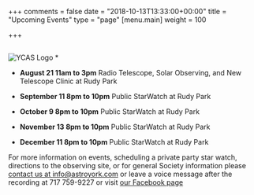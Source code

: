 +++
comments = false
date = "2018-10-13T13:33:00+00:00"
title = "Upcoming Events"
type = "page"
[menu.main]
weight = 100

+++

## 
![YCAS Logo](../img/YCAS2018b.jpg "York County Astronomical Society")
* 

* **August 21 11am to 3pm** Radio Telescope, Solar Observing, and New Telescope Clinic at Rudy Park

* **September 11 8pm to 10pm** Public StarWatch at Rudy Park

* **October 9 8pm to 10pm** Public StarWatch at Rudy Park

* **November 13 8pm to 10pm** Public StarWatch at Rudy Park

* **December 11 8pm to 10pm** Public StarWatch at Rudy Park

For more information on events, scheduling a private party star watch, directions to the observing site, or for general Society information please [contact us at info@astroyork.com](info@astroyork.com) or leave a voice message after the recording at 717 759-9227 or visit [our Facebook page](https://www.facebook.com/astroyork)

